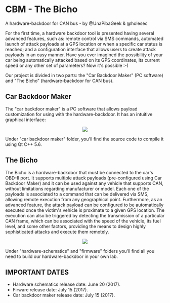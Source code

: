 # CBM - The Bicho
A hardware-backdoor for CAN bus - by @UnaPibaGeek &amp; @holesec

For the first time, a hardware backdoor tool is presented having several advanced features, such as: remote control via SMS commands, automated launch of attack payloads at a GPS location or when a specific car status is reached; and a configuration interface that allows users to create attack payloads in an easy manner.
Have you ever imagined the possibility of your car being automatically attacked based on its GPS coordinates, its current speed or any other set of parameters? Now it's possible :-)

Our project is divided in two parts: the "Car Backdoor Maker" (PC software) and "The Bicho" (hardware-backdoor for CAN bus).

## Car Backdoor Maker

The "car backdoor maker" is a PC software that allows payload customization for using with the hardware-backdoor. 
It has an intuitive graphical interface:

<p align="center">
  <img src="http://www.semecayounexploit.com/CMB/car-backdoor-maker-1.png" />
</p>

Under "car backdoor maker" folder, you'll find the source code to compile it using Qt C++ 5.6.

## The Bicho

The Bicho is a hardware-backdoor that must be connected to the car's OBD-II port.
It supports multiple attack payloads (pre-configured using Car Backdoor Maker) and it can be used against any vehicle that supports CAN, without limitations regarding manufacturer or model. Each one of the payloads is associated to a command that can be delivered via SMS, allowing remote execution from any geographical point.
Furthermore, as an advanced feature, the attack payload can be configured to be automatically executed once the victim's vehicle is proximate to a given GPS location. The execution can also be triggered by detecting the transmission of a particular CAN frame, which can be associated with the speed of the vehicle, its fuel level, and some other factors, providing the means to design highly sophisticated attacks and execute them remotely.


<p align="center">
  <img src="http://www.semecayounexploit.com/CMB/the-bicho.jpg" />
</p>

Under "hardware-schematics" and "firmware" folders you'll find all you need to build our hardware-backdoor in your own lab.

## IMPORTANT DATES

<ul>
<li> Hardware schematics release date: June 20 (2017).</li>
<li> Firware release date: July 15 (2017). </li>
<li> Car backdoor maker release date: July 15 (2017).</li>
</ul>


